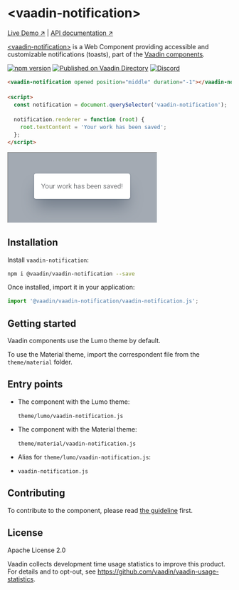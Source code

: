 # &lt;vaadin-notification&gt;

[Live Demo ↗](https://vaadin.com/components/vaadin-notification/html-examples)
|
[API documentation ↗](https://vaadin.com/components/vaadin-notification/html-api)

[&lt;vaadin-notification&gt;](https://vaadin.com/components/vaadin-notification) is a Web Component providing accessible and customizable notifications (toasts), part of the [Vaadin components](https://vaadin.com/components).

[![npm version](https://badgen.net/npm/v/@vaadin/vaadin-notification)](https://www.npmjs.com/package/@vaadin/vaadin-notification)
[![Published on Vaadin Directory](https://img.shields.io/badge/Vaadin%20Directory-published-00b4f0.svg)](https://vaadin.com/directory/component/vaadinvaadin-notification)
[![Discord](https://img.shields.io/discord/732335336448852018?label=discord)](https://discord.gg/PHmkCKC)

```html
<vaadin-notification opened position="middle" duration="-1"></vaadin-notification>

<script>
  const notification = document.querySelector('vaadin-notification');

  notification.renderer = function (root) {
    root.textContent = 'Your work has been saved';
  };
</script>
```

[<img src="https://raw.githubusercontent.com/vaadin/vaadin-notification/master/screenshot.png" width="336" alt="Screenshot of vaadin-notification">](https://vaadin.com/components/vaadin-notification)

## Installation

Install `vaadin-notification`:

```sh
npm i @vaadin/vaadin-notification --save
```

Once installed, import it in your application:

```js
import '@vaadin/vaadin-notification/vaadin-notification.js';
```

## Getting started

Vaadin components use the Lumo theme by default.

To use the Material theme, import the correspondent file from the `theme/material` folder.

## Entry points

- The component with the Lumo theme:

  `theme/lumo/vaadin-notification.js`

- The component with the Material theme:

  `theme/material/vaadin-notification.js`

- Alias for `theme/lumo/vaadin-notification.js`:

- `vaadin-notification.js`

## Contributing

To contribute to the component, please read [the guideline](https://github.com/vaadin/vaadin-core/blob/master/CONTRIBUTING.md) first.

## License

Apache License 2.0

Vaadin collects development time usage statistics to improve this product. For details and to opt-out, see https://github.com/vaadin/vaadin-usage-statistics.
